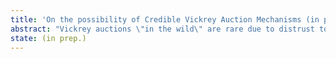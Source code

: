 ```yaml
---
title: 'On the possibility of Credible Vickrey Auction Mechanisms (in prep.)'
abstract: "Vickrey auctions \"in the wild\" are rare due to distrust to participants colluding. Prior work has shown that vanilla Vickrey auctions while dominant are not a credible mechanism, that is participants benefit from collusions. We show the existence of a credible Vickrey mechanism variant. We prove security of our construction against an adaptive probabilistic polynomial time adversary. Finally we prove the impossibility of a credible first price or second price auction with half or more of the participants colluding. <br> A key property of our construction is it preserves privacy of the auctioned item distribution along with the utility function of the bidders. We show that lack of the latter property is crucial in the presence of a corruptible auctioneer for any multi-round auction mechanism. Lack of the former implies bidder collusions against the auctioneer."
state: (in prep.)
---
```




